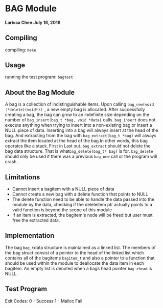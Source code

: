 # BAG Module
#### Larissa Chen July 18, 2016

## Compiling
compiling: `make`

## Usage
running the test program: `bagtest`

## About the Bag Module
A bag is a collection of indistinguishable items. Upon calling
`bag_new(void (*delete)(void*)) `, a new empty bag is allocated. After
successfully creating a bag, the bag can grow
to an indefinite size depending on the number of
`bag_insert(bag_t *bag, void *data)` calls. `bag_insert` does not execute
anything when trying to insert into a non-existing bag or insert a NULL
piece of data. Inserting into a bag will always insert at the head of the
bag. And extracting from the bag with `bag_extract(bag_t *bag)` will
always extract the item located at the head of the bag.In other words,
this bag operates like a stack. First in Last out. `bag_extract` should
not delete the bag data structure. That is what`bag_delete(bag_t* bag)` is
for. `bag_delete` should only be used if there was a previous `bag_new`
call or the program will crash.

## Limitations
  - Cannot insert a bagitem with a NULL piece of data
  - Cannot create a new bag with a delete function that points to NULL
  - The delete function need to be able to handle the data passed into
    the module by the data, checking if the deleteitem ptr actually points to
    a valid function is beyond the scope of this module 
  - If an item is extracted, the bagitem's node will be freed
    but user must free the extracted data.

## Implementation
The bag `bag_t`data structure is maintained as a linked list. The members
of the bag struct consist of a pointer to the head of the linked list
which contains all of the bagitems `bagitem_t` and also a pointer to a function
that should be used within the module to deallocate the data item in
each bagitem. An empty list is denoted when a bags head pointer `bag->head`
is NULL.


## Test Program
Exit Codes:
  0 - Success
  1 - Malloc Fail
